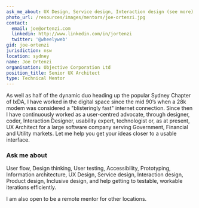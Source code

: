 ```yaml
---
ask_me_about: UX Design, Service design, Interaction design (see more)
photo_url: /resources/images/mentors/joe-ortenzi.jpg
contact:
  email: joe@ortenzi.com
  linkedin: http://www.linkedin.com/in/jortenzi
  twitter: '@wheelyweb'
gid: joe-ortenzi
jurisdiction: nsw
location: sydney
name: Joe Ortenzi
organisation: Objective Corporation Ltd
position_title: Senior UX Architect
type: Technical Mentor
---
```


As well as half of the dynamic duo heading up the popular Sydney Chapter of IxDA, I have worked in the digital space since the mid 90’s when a 28k modem was considered a "blisteringly fast" internet connection. Since then I have continuously worked as a user-centred advocate, through designer, coder, Interaction Designer, usability expert, technologist or, as at present, UX Architect for a large software company serving Government, Financial and Utility markets. Let me help you get your ideas closer to a usable interface.

### Ask me about

User flow, Design thinking, User testing, Accessibility, Prototyping, Information architecture, UX Design, Service design, Interaction design, Product design, Inclusive design, and help getting to testable, workable iterations efficiently. 

I am also open to be a remote mentor for other locations.

